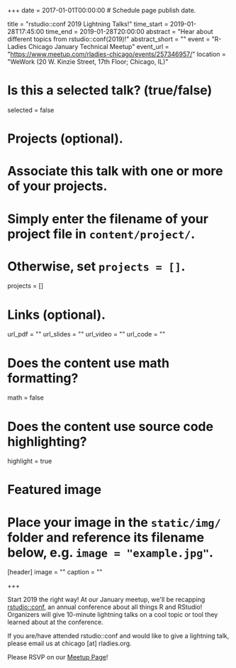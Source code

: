 +++
date = 2017-01-01T00:00:00  # Schedule page publish date.

title = "rstudio::conf 2019 Lightning Talks!"
time_start = 2019-01-28T17:45:00
time_end = 2019-01-28T20:00:00
abstract = "Hear about different topics from rstudio::conf(2019)!"
abstract_short = ""
event = "R-Ladies Chicago January Technical Meetup"
event_url = "https://www.meetup.com/rladies-chicago/events/257346957/"
location = "WeWork (20 W. Kinzie Street, 17th Floor; Chicago, IL)"

# Is this a selected talk? (true/false)
selected = false

# Projects (optional).
#   Associate this talk with one or more of your projects.
#   Simply enter the filename of your project file in `content/project/`.
#   Otherwise, set `projects = []`.
projects = []

# Links (optional).
url_pdf = ""
url_slides = ""
url_video = ""
url_code = ""

# Does the content use math formatting?
math = false

# Does the content use source code highlighting?
highlight = true

# Featured image
# Place your image in the `static/img/` folder and reference its filename below, e.g. `image = "example.jpg"`.
[header]
image = ""
caption = ""

+++

Start 2019 the right way! At our January meetup, we'll be recapping [rstudio::conf](http://www.cvent.com/events/rstudio-conf-austin/event-summary-dd6d75526f3c4554b67c4de32aeffb47.aspx), an annual conference about all things R and RStudio! Organizers will give 10-minute lightning talks on a cool topic or tool they learned about at the conference.   
  
If you are/have attended rstudio::conf and would like to give a lightning talk, please email us at chicago [at] rladies.org.  
  
Please RSVP on our [Meetup Page](https://www.meetup.com/rladies-chicago/events/257346957/)!